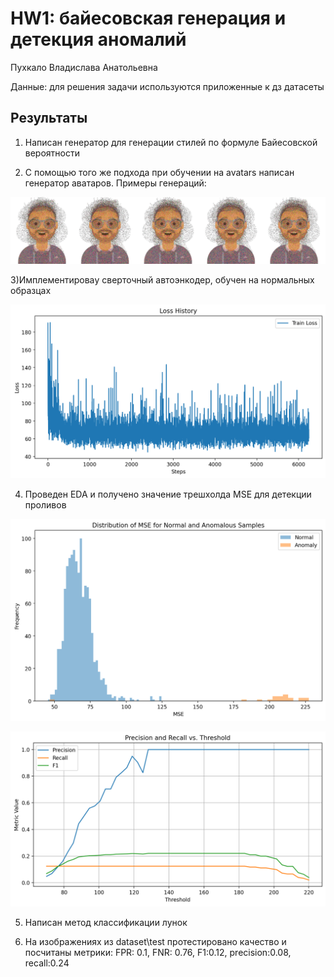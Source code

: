 # HW1: байесовская генерация и детекция аномалий
Пухкало Владислава Анатольевна

Данные: для решения задачи используются приложенные к дз датасеты

## Результаты

1) Написан генератор для генерации стилей по формуле Байесовской вероятности
   
2) С помощью того же подхода при обучении на avatars написан генератор аватаров. Примеры генераций:

![avatars](avatars.png)

3)Имплементироваy cверточный автоэнкодер, обучен на нормальных образцах

![loss](loss.png)

4) Проведен EDA и получено значение трешхолда MSE для детекции проливов

![mse](MSE.png)

![th](trash_hold.png)

5) Написан метод классификации лунок

6) На изображениях из dataset\test протестировано качество и посчитаны метрики:
   FPR: 0.1, FNR: 0.76, F1:0.12, precision:0.08, recall:0.24
